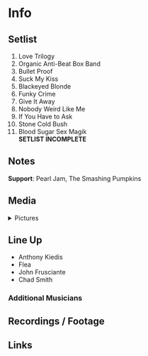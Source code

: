 # Info

## Setlist

1. Love Trilogy
2. Organic Anti-Beat Box Band
3. Bullet Proof
4. Suck My Kiss
5. Blackeyed Blonde
6. Funky Crime
7. Give It Away
8. Nobody Weird Like Me
9. If You Have to Ask
10. Stone Cold Bush
11. Blood Sugar Sex Magik
<br>**SETLIST INCOMPLETE**

## Notes

**Support**: Pearl Jam, The Smashing Pumpkins

## Media 

<details>
  <summary>Pictures</summary>
  <!--<img alt="Setlist" title="Setlist" src="_.jpg" height="200" />
  <img alt="Flyer" title="Flyer" src="_.jpg" height="200" />
  <img alt="Clipper" title="Clipper" src="_.jpg" height="200" />
  <img alt="Ticket" title="Ticket" src="_.jpg" height="200" />
  -->
</details>

## Line Up

* Anthony Kiedis
* Flea
* John Frusciante
* Chad Smith

### Additional Musicians

## Recordings / Footage

## Links
